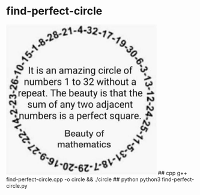 # find-perfect-circle

<img src="/assets/image.jpg" width="400" height="400">
## cpp
g++  find-perfect-circle.cpp -o circle && ./circle
## python
python3 find-perfect-circle.py
